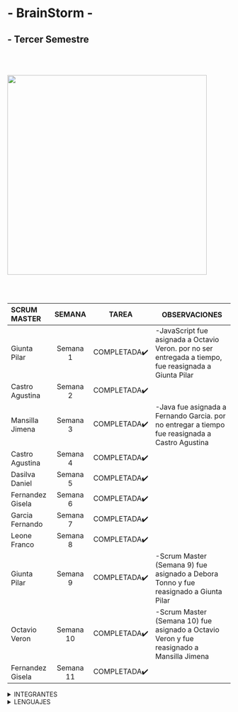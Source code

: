 # - BrainStorm -

## - Tercer Semestre
</br>

ㅤㅤㅤㅤㅤ
ㅤㅤㅤㅤㅤㅤㅤ<img src="https://github.com/CodeSystem2022/BrainStorm-TercerSemestre/assets/113069344/05c71d0b-876c-4cce-abf7-76f2250003a6>" width="450" height="450" align="center"/>


</br>
</br>

|SCRUM  MASTER    | SEMANA         |    TAREA   |    ㅤOBSERVACIONES               |            
| :---            | :-------:      |:-----:     |         :---                     |               
| Giunta Pilar     | Semana 1      |COMPLETADA✔️|-JavaScript fue asignada a Octavio Veron. por no ser entregada a tiempo, fue reasignada a Giunta Pilar| 
| Castro Agustina  | Semana 2      |COMPLETADA✔️|                                                                                                      | 
| Mansilla Jimena  | Semana 3      |COMPLETADA✔️|-Java fue asignada a Fernando Garcia. por no entregar a tiempo fue reasignada a Castro Agustina       | 
| Castro Agustina  | Semana 4      |COMPLETADA✔️|                                                                                                      | 
| Dasilva Daniel   | Semana 5      |COMPLETADA✔️|                                                                                                      | 
| Fernandez Gisela | Semana 6      |COMPLETADA✔️|                                                                                                      |  
| Garcia Fernando  | Semana 7      |COMPLETADA✔️|                                                                                                      | 
| Leone Franco     | Semana 8      |COMPLETADA✔️|                                                                                                      | 
| Giunta Pilar     | Semana 9      |COMPLETADA✔️| -Scrum Master (Semana 9) fue asignado a Debora Tonno y fue reasignado a Giunta Pilar                 | 
| Octavio Veron    | Semana 10     |COMPLETADA✔️| -Scrum Master (Semana 10) fue asignado a Octavio Veron y fue reasignado a Mansilla Jimena            |
| Fernandez Gisela  | Semana 11     | COMPLETADA✔️  |   |                                                                                                      | 


<details><summary>INTEGRANTES</summary>
<p>


```ruby
► Castro Agustina   
► Dasilva Daniel      
► Fernandez Gisela
► Garcia Fernando
► Giunta Pilar 
► Leone Franco
► Mansilla Jimena
```



</p>
</details>
<details><summary>LENGUAJES </summary>
<p>
</br>


<img src="https://github.com/CodeSystem2022/BrainStorm-TercerSemestre/assets/113069344/26f1b700-dbd0-483a-a655-78ce8d80f580>" width="130" height="130" align="left"/>
<img src="https://github.com/CodeSystem2022/BrainStorm-TercerSemestre/assets/113069344/e7a7e4a5-7259-4a38-b027-6ffd736af6fc>" width="150" height="150" align="center"/>
<img src="https://github.com/CodeSystem2022/BrainStorm-TercerSemestre/assets/113069344/07686250-aceb-48fa-95d3-0b951565a184>" width="120" height="120" align="center"/>
<img src="https://github.com/CodeSystem2022/BrainStorm-TercerSemestre/assets/113069344/a86cc743-62a6-4a22-b5a8-e028cb6855e6>" width="120" height="120" align="left"/>
  
</p>
</details>

